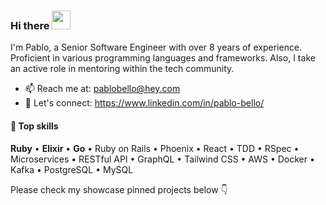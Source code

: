 ### Hi there <img src="https://raw.githubusercontent.com/aemmadi/aemmadi/master/wave.gif" width="30">

I'm Pablo, a Senior Software Engineer with over 8 years of experience. Proficient in various programming languages and frameworks. Also, I take an active role in mentoring within the tech community.

- 📫 Reach me at: pablobello@hey.com
- 💼 Let's connect: https://www.linkedin.com/in/pablo-bello/
<!--
**thefactus/thefactus** is a ✨ _special_ ✨ repository because its `README.md` (this file) appears on your GitHub profile.

Here are some ideas to get you started:

- 🔭 I’m currently working on ...
- 🌱 I’m currently learning ...
- 👯 I’m looking to collaborate on ...
- 🤔 I’m looking for help with ...
- 💬 Ask me about ...
- 📫 How to reach me: ...
- 😄 Pronouns: ...
- ⚡ Fun fact: ...
-->

#### 💎 Top skills
**Ruby** • **Elixir** • **Go** • Ruby on Rails • Phoenix • React • TDD • RSpec • Microservices • RESTful API • GraphQL • Tailwind CSS • AWS • Docker • Kafka • PostgreSQL • MySQL

Please check my showcase pinned projects below 👇
